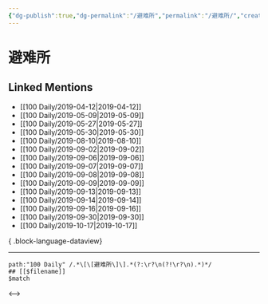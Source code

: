 ```yaml
---
{"dg-publish":true,"dg-permalink":"/避难所","permalink":"/避难所/","created":"2023-03-12T13:20:48.000+08:00","updated":"2023-08-24T18:23:57.839+08:00"}
---
```


# 避难所

## Linked Mentions
- [[100 Daily/2019-04-12\|2019-04-12]]
- [[100 Daily/2019-05-09\|2019-05-09]]
- [[100 Daily/2019-05-27\|2019-05-27]]
- [[100 Daily/2019-05-30\|2019-05-30]]
- [[100 Daily/2019-08-10\|2019-08-10]]
- [[100 Daily/2019-09-02\|2019-09-02]]
- [[100 Daily/2019-09-06\|2019-09-06]]
- [[100 Daily/2019-09-07\|2019-09-07]]
- [[100 Daily/2019-09-08\|2019-09-08]]
- [[100 Daily/2019-09-09\|2019-09-09]]
- [[100 Daily/2019-09-13\|2019-09-13]]
- [[100 Daily/2019-09-14\|2019-09-14]]
- [[100 Daily/2019-09-16\|2019-09-16]]
- [[100 Daily/2019-09-30\|2019-09-30]]
- [[100 Daily/2019-10-17\|2019-10-17]]

{ .block-language-dataview}

---

```expander
path:"100 Daily" /.*\[\[避难所\]\].*(?:\r?\n(?!\r?\n).*)*/
## [[$filename]]
$match
```

<-->